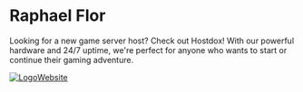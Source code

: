 Raphael Flor
============

Looking for a new game server host? Check out Hostdox! With our powerful hardware and 24/7 uptime, we're perfect for anyone who wants to start or continue their gaming adventure.
  
[![Logo](https://hostdox.tk/assets/logo.webp)Website](https://hostdox.tk)  
